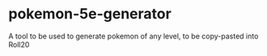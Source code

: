 # pokemon-5e-generator
A tool to be used to generate pokemon of any level, to be copy-pasted into Roll20
